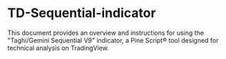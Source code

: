 # TD-Sequential-indicator
This document provides an overview and instructions for using the "Taghi/Gemini Sequential V9" indicator, a Pine Script® tool designed for technical analysis on TradingView.
